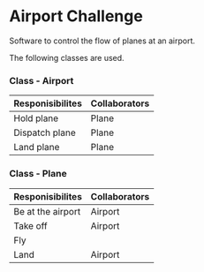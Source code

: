 Airport Challenge
=================

Software to control the flow of planes at an airport.

The following classes are used.

### Class - Airport 
 Responisibilites        |Collaborators
 ------------------------|------------------
 Hold plane              |Plane
 Dispatch plane          |Plane
 Land plane 			 |Plane

### Class - Plane 
 Responisibilites        |Collaborators
 ------------------------|------------------
 Be at the airport       |Airport
 Take off		         |Airport
 Fly 					 |
 Land					 |Airport



